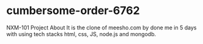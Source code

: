 # cumbersome-order-6762
NXM-101 Project
About
It is the clone of meesho.com by done me in 5 days with using tech stacks html, css, JS, node.js and mongodb.
